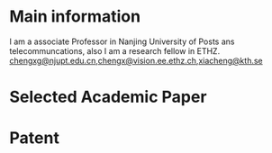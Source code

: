 # Main information
  I am a associate Professor in Nanjing University of Posts ans telecommuncations, also I am a research fellow in ETHZ.
  chengxg@njupt.edu.cn,chengx@vision.ee.ethz.ch,xiacheng@kth.se
# Selected Academic Paper

# Patent


